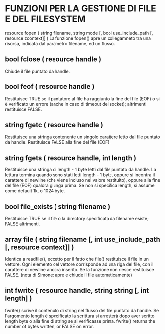 # FUNZIONI PER LA GESTIONE DI FILE E DEL FILESYSTEM

resource fopen ( string filename, string mode [, bool use_include_path [, resource zcontext]] )
La funzione fopen() apre un collegamneto tra una risorsa, indicata dal parametro filename, ed un
flusso.

## bool fclose ( resource handle )
Chiude il file puntato da handle.

## bool feof ( resource handle )
Restituisce TRUE se il puntatore al file ha raggiunto la fine del file (EOF) o si è verificato un errore
(anche in caso di timeout del socket); altrimenti restituisce FALSE.

## string fgetc ( resource handle )
Restituisce una stringa contenente un singolo carattere letto dal file puntato da handle. Restituisce
FALSE alla fine del file (EOF).

## string fgets ( resource handle, int length )
Restituisce una stringa di length - 1 byte letti dal file puntato da handle. La lettura termina quando
sono stati letti length - 1 byte, oppure si incontra il carattere di newline (che viene incluso nel valore
restituito), oppure alla fine del file (EOF) qualora giunga prima. Se non si specifica length, si
assume come default 1k, o 1024 byte.

## bool file_exists ( string filename )
Restituisce TRUE se il file o la directory specificata da filename esiste; FALSE altrimenti.

## array file ( string filename [, int use_include_path [, resource context]] )
Identica a readfile(), eccetto per il fatto che file() restituisce il file in un vettore. Ogni elemento del
vettore corrisponde ad una riga del file, con il carattere di newline ancora inserito. Se la funzione
non riesce restituisce FALSE. (nota di Simone: apre e chiude il file automaticamente)

## int fwrite ( resource handle, string string [, int length] )
fwrite() scrive il contenuto di string nel flusso del file puntato da handle. Se l'argomento length è
specificato la scrittura si arresterà dopo aver scritto length byte o alla fine di string se si verificasse
prima. fwrite() returns the number of bytes written, or FALSE on error.
